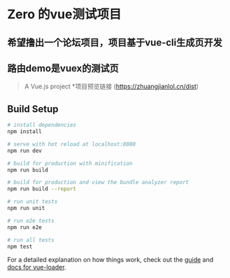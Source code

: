 # Zero 的vue测试项目

## 希望撸出一个论坛项目，项目基于vue-cli生成页开发

## 路由demo是vuex的测试页

> A Vue.js project
*项目预览链接
(https://zhuangjianlol.cn/dist)
## Build Setup

``` bash
# install dependencies
npm install

# serve with hot reload at localhost:8080
npm run dev

# build for production with minification
npm run build

# build for production and view the bundle analyzer report
npm run build --report

# run unit tests
npm run unit

# run e2e tests
npm run e2e

# run all tests
npm test
```

For a detailed explanation on how things work, check out the [guide](http://vuejs-templates.github.io/webpack/) and [docs for vue-loader](http://vuejs.github.io/vue-loader).
